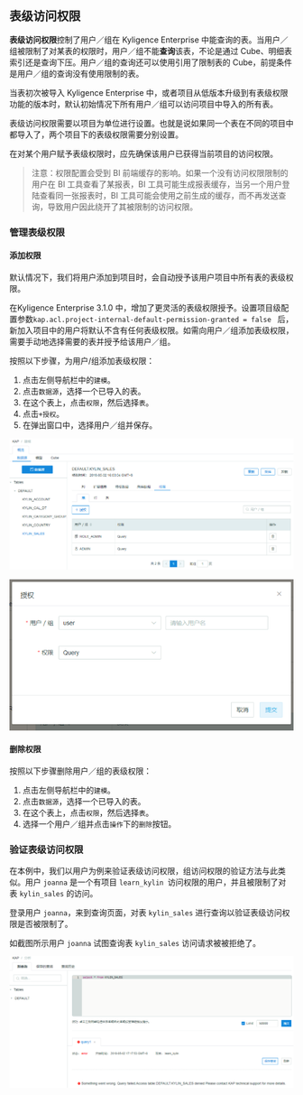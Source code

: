 ## 表级访问权限

**表级访问权限**控制了用户／组在 Kyligence Enterprise 中能查询的表。当用户／组被限制了对某表的权限时，用户／组不能**查询**该表，不论是通过 Cube、明细表索引还是查询下压。用户／组的查询还可以使用引用了限制表的 Cube，前提条件是用户／组的查询没有使用限制的表。

当表初次被导入 Kyligence Enterprise 中，或者项目从低版本升级到有表级权限功能的版本时，默认初始情况下所有用户／组可以访问项目中导入的所有表。

表级访问权限需要以项目为单位进行设置。也就是说如果同一个表在不同的项目中都导入了，两个项目下的表级权限需要分别设置。

在对某个用户赋予表级权限时，应先确保该用户已获得当前项目的访问权限。

> 注意：权限配置会受到 BI 前端缓存的影响。如果一个没有访问权限限制的用户在 BI 工具查看了某报表，BI 工具可能生成报表缓存，当另一个用户登陆查看同一张报表时，BI 工具可能会使用之前生成的缓存，而不再发送查询，导致用户因此绕开了其被限制的访问权限。

### 管理表级权限

#### 添加权限

默认情况下，我们将用户添加到项目时，会自动授予该用户项目中所有表的表级权限。

在Kyligence Enterprise 3.1.0 中，增加了更灵活的表级权限授予。设置项目级配置参数`kap.acl.project-internal-default-permission-granted = false ` 后，新加入项目中的用户将默认不含有任何表级权限。如需向用户／组添加表级权限，需要手动地选择需要的表并授予给该用户／组。

按照以下步骤，为用户/组添加表级权限：

1. 点击左侧导航栏中的`建模`。
2. 点击`数据源`，选择一个已导入的表。
3. 在这个表上，点击`权限`，然后选择`表`。
4. 点击`+授权`。
5. 在弹出窗口中，选择用户／组并保存。

![表级权限](images/table/w_table1_cn.png)

![授权](images/table/w_table2_cn.png)

#### 删除权限

按照以下步骤删除用户／组的表级权限：

1. 点击左侧导航栏中的`建模`。
2. 点击`数据源`，选择一个已导入的表。
3. 在这个表上，点击`权限`，然后选择`表`。
4. 选择一个用户／组并点击`操作`下的`删除`按钮。

### 验证表级访问权限

在本例中，我们以用户为例来验证表级访问权限，组访问权限的验证方法与此类似。用户 `joanna`  是一个有项目 `learn_kylin `访问权限的用户，并且被限制了对表 `kylin_sales` 的访问。

登录用户 `joanna`，来到查询页面，对表 `kylin_sales` 进行查询以验证表级访问权限是否被限制了。

如截图所示用户 `joanna` 试图查询表 `kylin_sales` 访问请求被被拒绝了。

![验证表级访问权限](images/table/w_3.png)
